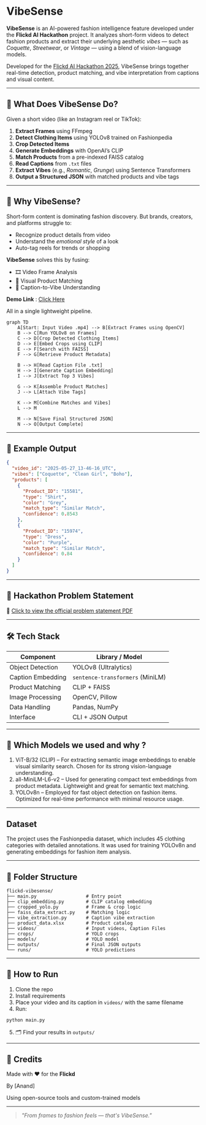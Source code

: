 # VibeSense

**VibeSense** is an AI-powered fashion intelligence feature developed under the **Flickd AI Hackathon** project. It analyzes short-form videos to detect fashion products and extract their underlying aesthetic *vibes* — such as *Coquette*, *Streetwear*, or *Vintage* — using a blend of vision-language models.

Developed for the [Flickd AI Hackathon 2025](https://drive.google.com/file/d/1Y1Rsb6670qDuvdi4oElfcCWLeC7HpjSO/view?usp=sharing), VibeSense brings together real-time detection, product matching, and vibe interpretation from captions and visual content.

---

## 🚀 What Does VibeSense Do?

Given a short video (like an Instagram reel or TikTok):

1. **Extract Frames** using FFmpeg
2. **Detect Clothing Items** using YOLOv8 trained on Fashionpedia
3. **Crop Detected Items**
4. **Generate Embeddings** with OpenAI’s CLIP
5. **Match Products** from a pre-indexed FAISS catalog
6. **Read Captions** from `.txt` files
7. **Extract Vibes** (e.g., *Romantic*, *Grunge*) using Sentence Transformers
8. **Output a Structured JSON** with matched products and vibe tags

---

## 🧠 Why VibeSense?

Short-form content is dominating fashion discovery. But brands, creators, and platforms struggle to:

* Recognize product details from video
* Understand the *emotional style* of a look
* Auto-tag reels for trends or shopping

**VibeSense** solves this by fusing:

* 🎞️ Video Frame Analysis
* 👗 Visual Product Matching
* 🧠 Caption-to-Vibe Understanding


**Demo Link** : [Click Here](https://youtu.be/rObEcmknkh8)

All in a single lightweight pipeline.


```mermaid
graph TD
    A[Start: Input Video .mp4] --> B[Extract Frames using OpenCV]
    B --> C[Run YOLOv8 on Frames]
    C --> D[Crop Detected Clothing Items]
    D --> E[Embed Crops using CLIP]
    E --> F[Search with FAISS]
    F --> G[Retrieve Product Metadata]

    B --> H[Read Caption File .txt]
    H --> I[Generate Caption Embedding]
    I --> J[Extract Top 3 Vibes]

    G --> K[Assemble Product Matches]
    J --> L[Attach Vibe Tags]

    K --> M[Combine Matches and Vibes]
    L --> M

    M --> N[Save Final Structured JSON]
    N --> O[Output Complete]
```

---

## 🧪 Example Output

```json
{
  "video_id": "2025-05-27_13-46-16_UTC",
  "vibes": ["Coquette", "Clean Girl", "Boho"],
  "products": [
    {
      "Product_ID": "15581",
      "type": "Shirt",
      "color": "Grey",
      "match_type": "Similar Match",
      "confidence": 0.8543
    },
    {
      "Product_ID": "15974",
      "type": "Dress",
      "color": "Purple",
      "match_type": "Similar Match",
      "confidence": 0.84
    }
  ]
}
```

---

## 🔗 Hackathon Problem Statement

📄 [Click to view the official problem statement PDF](https://drive.google.com/file/d/1Y1Rsb6670qDuvdi4oElfcCWLeC7HpjSO/view?usp=sharing)


---

## 🛠 Tech Stack

| Component         | Library / Model                  |
| ----------------- | -------------------------------- |
| Object Detection  | YOLOv8 (Ultralytics)             |
| Caption Embedding | `sentence-transformers` (MiniLM) |
| Product Matching  | CLIP + FAISS                     |
| Image Processing  | OpenCV, Pillow                   |
| Data Handling     | Pandas, NumPy                    |
| Interface         | CLI + JSON Output                |

---

## 🚀 Which Models we used and why ?
1. ViT-B/32 (CLIP) – For extracting semantic image embeddings to enable visual similarity search. Chosen for its strong vision-language understanding.
2. all-MiniLM-L6-v2 – Used for generating compact text embeddings from product metadata. Lightweight and great for semantic text matching.
3. YOLOv8n – Employed for fast object detection on fashion items. Optimized for real-time performance with minimal resource usage.

---

## Dataset

The project uses the Fashionpedia dataset, which includes 45 clothing categories with detailed annotations. It was used for training YOLOv8n and generating embeddings for fashion item analysis.

---

## 📂 Folder Structure

```
flickd-vibesense/
├── main.py                  # Entry point
├── clip_embedding.py        # CLIP catalog embedding
├── cropped_yolo.py          # Frame & crop logic
├── faiss_data_extract.py    # Matching logic
├── vibe_extraction.py       # Caption vibe extraction
├── product_data.xlsx        # Product catalog
├── videos/                  # Input videos, Caption Files
├── crops/                   # YOLO crops
├── models/                  # YOLO model
├── outputs/                 # Final JSON outputs
└── runs/                    # YOLO predictions
```

---

## 🔄 How to Run

1.  Clone the repo
2.  Install requirements
3.  Place your video and its caption in `videos/`  with the same filename
4.  Run:

```bash
python main.py
```

5. 🗂️ Find your results in `outputs/`

---

## 🌟 Credits

Made with ❤️ for the **Flickd**

By \[Anand]

Using open-source tools and custom-trained models

---

> *"From frames to fashion feels — that's VibeSense."*
